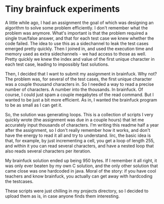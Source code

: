 # Tiny brainfuck experiments

A little while ago, I had an assignment the goal of which was designing an algorithm to solve some problem efficiently. I don't remember what the problem was anymore. What's important is that the problem required a single true/false answer, and that for each test case we knew whether the code failed. The idea to use this as a sidechannel to leak the test cases emerged pretty quickly. Then I joined in, and used the execution time and memory used as extra sidechannels - we had access to those as well. Pretty quickly we knew the index and value of the first unique character in each test case, leading to impossibly fast solutions.

Then, I decided that I want to submit my assignment in brainfuck. Why not? The problem was, for several of the test cases, the first unique character was a couple thousand characters in. So I needed a way to read a precise number of characters. A number into the thousands. In brainfuck. Of course, I could just spam a couple megabytes of the read command. But I wanted to be just a bit more efficient. As in, I wanted the brainfuck program to be as small as I can get it.

So, the solution was generating loops. This is a collection of scripts I very quickly wrote (the assignment was due in a couple hours) that let me accurately input thousands of characters. I'm writing this readme half a year after the assignment, so I don't really remember how it works, and don't have the energy to read it all and try to understand. Iirc, the basic idea is that, for example, by just incrementing a cell, you get a loop of length 255, and within it you can read several characters, and have a nested loop that also reads several characters per iteration.

My brainfuck solution ended up being 950 bytes. If I remember it all right, it was only ever beaten by my own C solution, and the only other solution that came close was one hardcoded in java. Moral of the story: if you have cool teachers and know brainfuck, you actually can get away with hardcoding the testcases.

These scripts were just chilling in my projects directory, so I decided to upload them as is, in case anyone finds them interesting.
